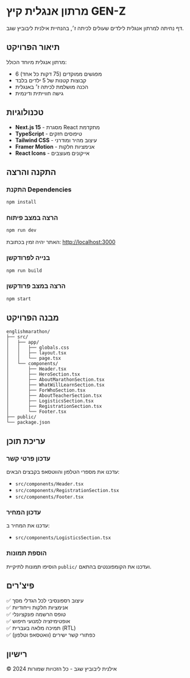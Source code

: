 # מרתון אנגלית קיץ GEN-Z

דף נחיתה למרתון אנגלית לילדים שעולים לכיתה ז׳, בהנחיית אילנית ליבוביץ שגב.

## תיאור הפרויקט

מרתון אנגלית מיוחד הכולל:
- 6 מפגשים ממוקדים (75 דקות כל אחד)
- קבוצות קטנות של 5 ילדים בלבד
- הכנה מושלמת לכיתה ז׳ באנגלית
- גישה חווייתית ודינמית

## טכנולוגיות

- **Next.js 15** - מסגרת React מתקדמת
- **TypeScript** - טיפוסים חזקים
- **Tailwind CSS** - עיצוב מהיר ומודרני
- **Framer Motion** - אנימציות חלקות
- **React Icons** - אייקונים מעוצבים

## התקנה והרצה

### התקנת Dependencies

```bash
npm install
```

### הרצה במצב פיתוח

```bash
npm run dev
```

האתר יהיה זמין בכתובת: [http://localhost:3000](http://localhost:3000)

### בנייה לפרודקשן

```bash
npm run build
```

### הרצה במצב פרודקשן

```bash
npm start
```

## מבנה הפרויקט

```
englishmarathon/
├── src/
│   ├── app/
│   │   ├── globals.css
│   │   ├── layout.tsx
│   │   └── page.tsx
│   └── components/
│       ├── Header.tsx
│       ├── HeroSection.tsx
│       ├── AboutMarathonSection.tsx
│       ├── WhatWillLearnSection.tsx
│       ├── ForWhoSection.tsx
│       ├── AboutTeacherSection.tsx
│       ├── LogisticsSection.tsx
│       ├── RegistrationSection.tsx
│       └── Footer.tsx
├── public/
└── package.json
```

## עריכת תוכן

### עדכון פרטי קשר

עדכנו את מספרי הטלפון והווטסאפ בקבצים הבאים:
- `src/components/Header.tsx`
- `src/components/RegistrationSection.tsx` 
- `src/components/Footer.tsx`

### עדכון המחיר

עדכנו את המחיר ב:
- `src/components/LogisticsSection.tsx`

### הוספת תמונות

הוסיפו תמונות לתיקיית `public/` ועדכנו את הקומפוננטים בהתאם.

## פיצ'רים

✅ עיצוב רספונסיבי לכל הגדלי מסך  
✅ אנימציות חלקות וייחודיות  
✅ טופס הרשמה פונקציונלי  
✅ אופטימיזציה למנועי חיפוש  
✅ תמיכה מלאה בעברית (RTL)  
✅ כפתורי קשר ישירים (וואטסאפ וטלפון)  

## רישיון

© 2024 אילנית ליבוביץ שגב - כל הזכויות שמורות 